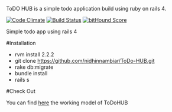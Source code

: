 ToDO HUB is a simple todo application build using ruby on rails 4.

[![Code Climate](https://codeclimate.com/github/nidhinnambiar/ToDo-HUB/badges/gpa.svg)](https://codeclimate.com/github/nidhinnambiar/ToDo-HUB)
[![Build Status](https://travis-ci.org/nidhinnambiar/ToDo-HUB.svg?branch=master)](https://travis-ci.org/nidhinnambiar/ToDo-HUB)
[![bitHound Score](https://www.bithound.io/github/nidhinnambiar/ToDo-HUB/badges/score.svg)](https://www.bithound.io/github/nidhinnambiar/ToDo-HUB)

Simple todo app using rails 4

#Installation

* rvm install 2.2.2
* git clone https://github.com/nidhinnambiar/ToDo-HUB.git
* rake db:migrate
* bundle install
* rails s

#Check Out

You can find [here](https://todohub.herokuapp.com) the working model of ToDoHUB
